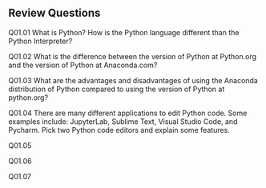 
## Review Questions
Q01.01 What is Python? How is the Python language different than the Python Interpreter?

Q01.02 What is the difference between the version of Python at Python.org and the version of Python at Anaconda.com?

Q01.03 What are the advantages and disadvantages of using the Anaconda distribution of Python compared to using the version of Python at python.org?

Q01.04 There are many different applications to edit Python code. Some examples include: JupyterLab, Sublime Text, Visual Studio Code, and Pycharm. Pick two Python code editors and explain some features. 

Q01.05 

Q01.06

Q01.07
 

